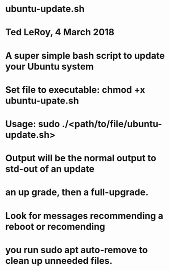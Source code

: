# ubuntu-update.sh
# Ted LeRoy, 4 March 2018
# A super simple bash script to update your Ubuntu system
# Set file to executable: chmod +x ubuntu-upate.sh
# Usage: sudo ./<path/to/file/ubuntu-update.sh>
# Output will be the normal output to std-out of an update
# an up grade, then a full-upgrade.
# Look for messages recommending a reboot or recomending
# you run sudo apt auto-remove to clean up unneeded files.
